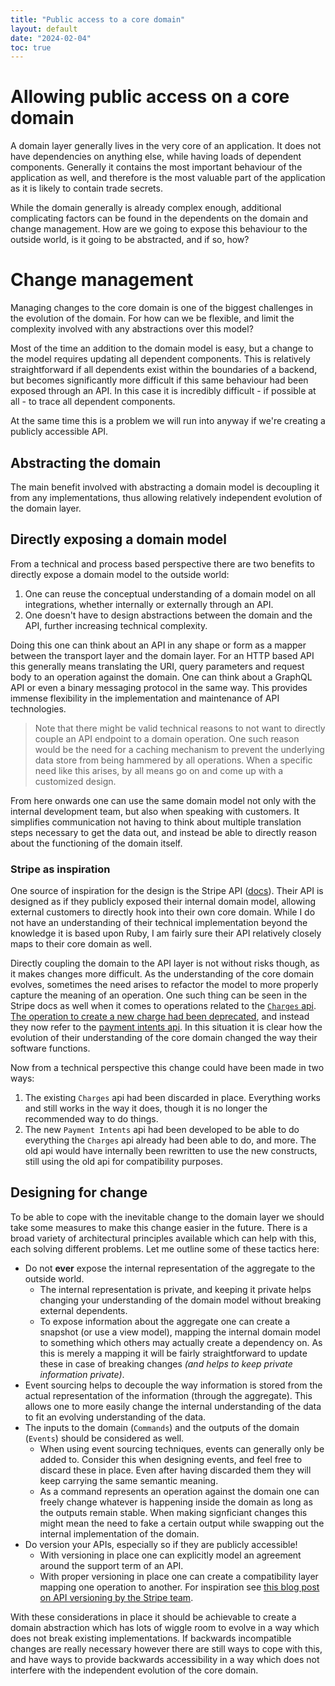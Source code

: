 ```yaml
---
title: "Public access to a core domain"
layout: default
date: "2024-02-04"
toc: true
---
```


# Allowing public access on a core domain
A domain layer generally lives in the very core of an application. It does not have dependencies on anything else, while having loads of dependent components. Generally it contains the most important behaviour of the application as well, and therefore is the most valuable part of the application as it is likely to contain trade secrets.

While the domain generally is already complex enough, additional complicating factors can be found in the dependents on the domain and change management. How are we going to expose this behaviour to the outside world, is it going to be abstracted, and if so, how?

# Change management
Managing changes to the core domain is one of the biggest challenges in the evolution of the domain. For how can we be flexible, and limit the complexity involved with any abstractions over this model?

Most of the time an addition to the domain model is easy, but a change to the model requires updating all dependent components. This is relatively straightforward if all dependents exist within the boundaries of a backend, but becomes significantly more difficult if this same behaviour had been exposed through an API. In this case it is incredibly difficult - if possible at all - to trace all dependent components.

At the same time this is a problem we will run into anyway if we're creating a publicly accessible API.

## Abstracting the domain
The main benefit involved with abstracting a domain model is decoupling it from any implementations, thus allowing relatively independent evolution of the domain layer. 

## Directly exposing a domain model
From a technical and process based perspective there are two benefits to directly expose a domain model to the outside world:

1. One can reuse the conceptual understanding of a domain model on all integrations, whether internally or externally through an API.
2. One doesn't have to design abstractions between the domain and the API, further increasing technical complexity.

Doing this one can think about an API in any shape or form as a mapper between the transport layer and the domain layer. For an HTTP based API this generally means translating the URI, query parameters and  request body to an operation against the domain. One can think about a GraphQL API or even a binary messaging protocol in the same way. This provides immense flexibility in the implementation and maintenance of API technologies.

> Note that there might be valid technical reasons to not want to directly couple an API endpoint to a domain operation. One such reason would be the need for a caching mechanism to prevent the underlying data store from being hammered by all operations. When a specific need like this arises, by all means go on and come up with a customized design.

From here onwards one can use the same domain model not only with the internal development team, but also when speaking with customers. It simplifies communication not having to think about multiple translation steps necessary to get the data out, and instead be able to directly reason about the functioning of the domain itself.

### Stripe as inspiration
One source of inspiration for the design is the Stripe API ([docs](https://stripe.com/docs/api)). Their API is designed as if they publicly exposed their internal domain model, allowing external customers to directly hook into their own core domain. While I do not have an understanding of their technical implementation beyond the knowledge it is based upon Ruby, I am fairly sure their API relatively closely maps to their core domain as well. 

Directly coupling the domain to the API layer is not without risks though, as it makes changes more difficult. As the understanding of the core domain evolves, sometimes the need arises to refactor the model to more properly capture the meaning of an operation. One such thing can be seen in the Stripe docs as well when it comes to operations related to the [`Charges` api](https://stripe.com/docs/api/charges). [The operation to create a new charge had been deprecated](https://stripe.com/docs/api/charges/create), and instead they now refer to the [payment intents api](https://stripe.com/docs/api/payment_intents). In this situation it is clear how the evolution of their understanding of the core domain changed the way their software functions.

Now from a technical perspective this change could have been made in two ways:

1. The existing `Charges` api had been discarded in place. Everything works and still works in the way it does, though it is no longer the recommended way to do things.
2. The new `Payment Intents` api had been developed to be able to do everything the `Charges` api already had been able to do, and more. The old api would have internally been rewritten to use the new constructs, still using the old api for compatibility purposes.

## Designing for change
To be able to cope with the inevitable change to the domain layer we should take some measures to make this change easier in the future. There is a broad variety of architectural principles available which can help with this, each solving different problems. Let me outline some of these tactics here:

- Do not **ever** expose the internal representation of the aggregate to the outside world. 
    - The internal representation is private, and keeping it private helps changing your understanding of the domain model without breaking external dependents.
    - To expose information about the aggregate one can create a snapshot (or use a view model), mapping the internal domain model to something which others may actually create a dependency on. As this is merely a mapping it will be fairly straightforward to update these in case of breaking changes _(and helps to keep private information private)_.
- Event sourcing helps to decouple the way information is stored from the actual representation of the information (through the aggregate). This allows one to more easily change the internal understanding of the data to fit an evolving understanding of the data.
- The inputs to the domain (`Commands`) and the outputs of the domain (`Events`) should be considered as well.
    - When using event sourcing techniques, events can generally only be added to. Consider this when designing events, and feel free to discard these in place. Even after having discarded them they will keep carrying the same semantic meaning.
    - As a command represents an operation against the domain one can freely change whatever is happening inside the domain as long as the outputs remain stable. When making signficiant changes this might mean the need to fake a certain output while swapping out the internal implementation of the domain.
- Do version your APIs, especially so if they are publicly accessible!
    - With versioning in place one can explicitly model an agreement around the support term of an API.
    - With proper versioning in place one can create a compatibility layer mapping one operation to another. For inspiration see [this blog post on API versioning by the Stripe team](https://stripe.com/blog/api-versioning).

With these considerations in place it should be achievable to create a domain abstraction which has lots of wiggle room to evolve in a way which does not break existing implementations. If backwards incompatible changes are really necessary however there are still ways to cope with this, and have ways to provide backwards accessibility in a way which does not interfere with the independent evolution of the core domain.